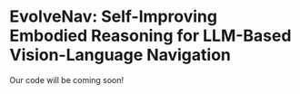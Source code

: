 # EvolveNav: Self-Improving Embodied Reasoning for LLM-Based Vision-Language Navigation


Our code will be coming soon!
